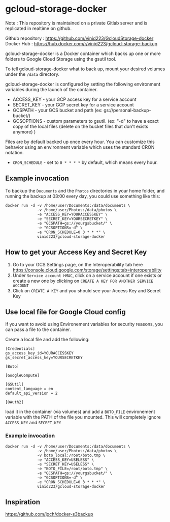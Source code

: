 # gcloud-storage-docker

Note : This repository is maintained on a private Gitlab server and is replicated in realtime on github.

Github repository : https://github.com/vinid223/GcloudStorage-docker
Docker Hub : https://hub.docker.com/r/vinid223/gcloud-storage-backup

gcloud-storage-docker is a Docker container which backs up one or more folders to Google Cloud Storage using the gsutil tool.

To tell gcloud-storage-docker what to back up, mount your desired volumes under the `/data` directory.

gcloud-storage-docker is configured by setting the following environment variables during
the launch of the container.

- ACCESS_KEY - your GCP access key for a service account
- SECRET_KEY - your GCP secret key for a service account
- GCSPATH - your GCS bucket and path (ex: gs://personal-backup-bucket/)
- GCSOPTIONS - custom parameters to gsutil. (ex: "-d" to have a exact copy of the local files (delete on the bucket files that don't exists anymore) )

Files are by default backed up once every hour. You can customize this behavior
using an environment variable which uses the standard CRON notation.

- `CRON_SCHEDULE` - set to `0 * * * *` by default, which means every hour.

## Example invocation

To backup the `Documents` and the `Photos` directories in your home folder, and
running the backup at 03:00 every day, you could use something like this:

```
docker run -d -v /home/user/Documents:/data/documents \ 
              -v /home/user/Photos:/data/photos \ 
              -e "ACCESS_KEY=YOURACCESSKEY" \ 
              -e "SECRET_KEY=YOURSECRETKEY" \ 
              -e "GCSPATH=gs://yourgsbucket/" \ 
              -e "GCSOPTIONS=-d" \ 
              -e "CRON_SCHEDULE=0 3 * * *" \ 
              vinid223/gcloud-storage-docker 
```

## How to get your Access Key and Secret Key

1. Go to your GCS Settings page, on the Interoperability tab here https://console.cloud.google.com/storage/settings;tab=interoperability
2. Under `Service account HMAC`, click on a service account if one exists or create a new one by clicking on `CREATE A KEY FOR ANOTHER SERVICE ACCOUNT`
3. Click on `CREATE A KEY` and you should see your Access Key and Secret Key

## Use local file for Google Cloud config

If you want to avoid using Environement variables for security reasons, you can pass a file to the container. 

Create a local file and add the following:

```
[Credentials]
gs_access_key_id=YOURACCESSKEY
gs_secret_access_key=YOURSECRETKEY

[Boto]

[GoogleCompute]

[GSUtil]
content_language = en
default_api_version = 2

[OAuth2]
```

load it in the container (via volumes) and add a `BOTO_FILE` environement variable with the PATH of the file you mounted. 
This will completely ignore `ACCESS_KEY` and `SECRET_KEY`

### Example invocation

```
docker run -d -v /home/user/Documents:/data/documents \ 
              -v /home/user/Photos:/data/photos \ 
              -v boto_local:/root/boto.tmp \ 
              -e "ACCESS_KEY=USELESS" \ 
              -e "SECRET_KEY=USELESS" \ 
              -e "BOTO_FILE=/root/boto.tmp" \ 
              -e "GCSPATH=gs://yourgsbucket/" \ 
              -e "GCSOPTIONS=-d" \ 
              -e "CRON_SCHEDULE=0 3 * * *" \ 
              vinid223/gcloud-storage-docker 
```

## Inspiration
https://github.com/joch/docker-s3backup
